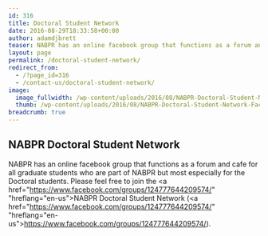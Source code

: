 ```yaml
---
id: 316
title: Doctoral Student Network
date: 2016-08-29T18:33:58+00:00
author: adamdjbrett
teaser: NABPR has an online facebook group that functions as a forum and cafe for all graduate students who are part of NABPR but most especially for the Doctoral students.
layout: page
permalink: /doctoral-student-network/
redirect_from:
  - /?page_id=316
  - /contact-us/doctoral-student-network/
image:
  image_fullwidth: /wp-content/uploads/2016/08/NABPR-Doctoral-Student-Network-Facebook-group-1568x580.jpg
  thumb: /wp-content/uploads/2016/08/NABPR-Doctoral-Student-Network-Facebook-group-1568x580-150x150.jpg
breadcrumb: true
---
```

## NABPR Doctoral Student Network


NABPR has an online facebook group that functions as a forum and cafe for all graduate students who are part of NABPR but most especially for the Doctoral students. Please feel free to join the <a href="https://www.facebook.com/groups/124777644209574/" "hreflang="en-us">NABPR Doctoral Student Network</a> (<a href="https://www.facebook.com/groups/124777644209574/" "hreflang="en-us">https://www.facebook.com/groups/124777644209574/</a>).
